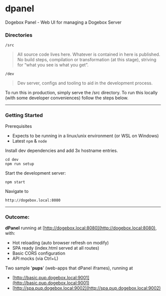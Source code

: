 # dpanel
Dogebox Panel - Web UI for managing a Dogebox Server

### Directories

`/src`

> All source code lives here.  Whatever is contained in here is published. No build steps, compilation or transformation (at this stage), striving for “what you see is what you get”.

`/dev`

> Dev server, configs and tooling to aid in the development process.

To run this in production, simply serve the /src directory.
To run this locally (with some developer conveniences) follow the steps below.

---

### Getting Started

Prerequisites

- Expects to be running in a linux/unix environment (or WSL on Windows)
- Latest `npm` & `node`

Install dev dependencies and add 3x hostname entries.

```
cd dev
npm run setup
```

Start the development server:

```
npm start
```

Navigate to

```
http://dogebox.local:8080
```

---

### Outcome:

**dPanel** running at [http://dogebox.local:8080](http://dogebox.local:8080), with:
- Hot reloading (auto browser refresh on modify)
- SPA ready (index.html served at all routes)
- Basic CORS configuration
- API mocks (via Ctrl+L)

Two sample '**pups**' (web-apps that dPanel iframes), running at
- [http://basic.pup.dogebox.local:9001](http://basic.pup.dogebox.local:9001)
- [http://spa.pup.dogebox.local:9002](http://spa.pup.dogebox.local:9002)